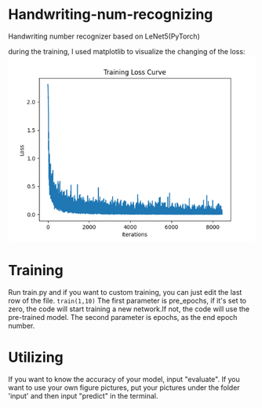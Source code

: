 # Handwriting-num-recognizing
Handwriting number recognizer based on LeNet5(PyTorch)

during the training, I used matplotlib to visualize the changing of the loss:
<img src=".\loss.png">
# Training
Run train.py and if you want to custom training, you can just edit the last row of the file.
`train(1,10)`
The first parameter is pre_epochs, if it's set to zero, the code will start training a new network.If not, the code will use the pre-trained model.
The second parameter is epochs, as the end epoch number.

# Utilizing
If you want to know the accuracy of your model, input "evaluate".
If you want to use your own figure pictures, put your pictures under the folder 'input' and then input "predict" in the terminal.
